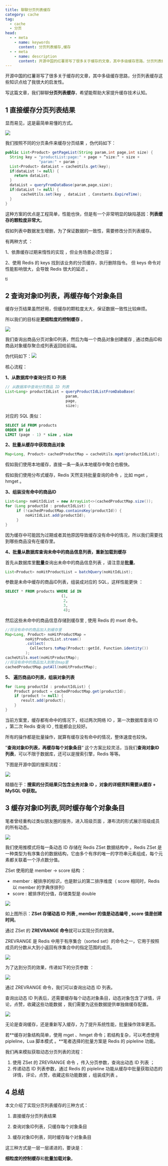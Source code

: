 ```yaml
---
title: 聊聊分页列表缓存
category: cache
tag:
  - cache 
  - 分页
head:
  - - meta
    - name: keywords
      content: 分页列表缓存,缓存
  - - meta
    - name: description
      content: 开源中国的红薯哥写了很多关于缓存的文章，其中多级缓存思路，分页列表缓存这些知识点给了我很大的启发性。
---
```

开源中国的红薯哥写了很多关于缓存的文章，其中多级缓存思路，分页列表缓存这些知识点给了我很大的启发性。

写这篇文章，我们聊聊**分页列表缓存**，希望能帮助大家提升缓存技术认知。

## 1 直接缓存分页列表结果

显而易见，这是最简单易懂的方式。

![](https://www.javayong.cn/pics/cache/2487169-20230523161536756-1162415241.png)

我们按照不同的分页条件来缓存分页结果 ，伪代码如下：

```java
public List<Product> getPageList(String param,int page,int size) {
  String key = "productList:page:" + page + ”size:“ + size + 
               "param:" + param ;
  List<Product> dataList = cacheUtils.get(key);
  if(dataList != null) {
    return dataList;
  }
  dataList = queryFromDataBase(param,page,size);
  if(dataList != null) {
       cacheUtils.set(key , dataList , Constants.ExpireTime);
  }
} 
```

这种方案的优点是工程简单，性能也快，但是有一个非常明显的缺陷基因：**列表缓存的颗粒度非常大**。 

假如列表中数据发生增删，为了保证数据的一致性，需要修改分页列表缓存。

有两种方式 ：

1、依靠缓存过期来惰性的实现 ，但业务场景必须包容；

2、使用 Redis 的 keys 找到该业务的分页缓存，执行删除指令。 但 keys 命令对性能影响很大，会导致 Redis 很大的延迟 。

ti

## 2 查询对象ID列表，再缓存每个对象条目

缓存分页结果虽然好用，但缓存的颗粒度太大，保证数据一致性比较麻烦。

所以我们的目标是**更细粒度的控制缓存** 。

![](https://www.javayong.cn/pics/cache/2487169-20230523161535770-925522893.png)

我们查询出商品分页对象ID列表，然后为每一个商品对象创建缓存 ,  通过商品ID和商品对象缓存聚合成列表返回给前端。

伪代码如下：![](https://www.javayong.cn/pics/cache//2487169-20230523161536367-1808772045.png)

核心流程：

**1、从数据库中查询分页 ID 列表** 

```java
// 从数据库中查询分页商品 ID 列表
List<Long> productIdList = queryProductIdListFromDabaBase(
                           param, 
                           page, 
                           size);
```

对应的 SQL 类似：

```sql
SELECT id FROM products
ORDER BY id 
LIMIT (page - 1) * size , size 
```

**2、批量从缓存中获取商品对象** 

```java
Map<Long, Product> cachedProductMap = cacheUtils.mget(productIdList);
```

假如我们使用本地缓存，直接一条一条从本地缓存中聚合也极快。

假如我们使用分布式缓存，Redis 天然支持批量查询的命令 ，比如 mget ，hmget 。

**3、组装没有命中的商品ID** 

```java
List<Long> noHitIdList = new ArrayList<>(cachedProductMap.size());
for (Long productId : productIdList) {
     if (!cachedProductMap.containsKey(productId)) {
         noHitIdList.add(productId);
     }
}
```

因为缓存中可能因为过期或者其他原因导致缓存没有命中的情况，所以我们需要找到哪些商品没有在缓存里。

**4、批量从数据库查询未命中的商品信息列表，重新加载到缓存**

首先从数据库里**批量**查询出未命中的商品信息列表 ，请注意是**批量**。 

```java
List<Product> noHitProductList = batchQuery(noHitIdList);
```

参数是未命中缓存的商品ID列表，组装成对应的 SQL，这样性能更快 ：

```SQL
SELECT * FROM products WHERE id IN
                         (1,
                          2,
                          3,
                          4);
```

然后这些未命中的商品信息存储到缓存里 , 使用 Redis 的 mset 命令。

```java
//将没有命中的商品加入到缓存里
Map<Long, Product> noHitProductMap =
         noHitProductList.stream()
         .collect(
           Collectors.toMap(Product::getId, Function.identity())
         );
cacheUtils.mset(noHitProductMap);
//将没有命中的商品加入到聚合map里
cachedProductMap.putAll(noHitProductMap);
```

**5、 遍历商品ID列表，组装对象列表**

```java
for (Long productId : productIdList) {
    Product product = cachedProductMap.get(productId);
    if (product != null) {
       result.add(product);
    }
}
```

当前方案里，缓存都有命中的情况下，经过两次网络 IO ，第一次数据库查询 IO ，第二次 Redis 查询 IO ,  性能都会比较好。 

所有的操作都是批量操作，就算有缓存没有命中的情况，整体速度也较快。 

”**查询对象ID列表，再缓存每个对象条目**“ 这个方案比较灵活，当我们**查询对象ID列表**，可以不限于数据库，还可以是搜索引擎，Redis 等等。 

下图是开源中国的搜索流程：

![](https://www.javayong.cn/pics/cache/2487169-20230523161535579-752010347.png)

精髓在于：**搜索的分页结果只包含业务对象 ID  ，对象的详细资料需要从缓存 + MySQL 中获取。**

## 3 缓存对象ID列表,同时缓存每个对象条目

笔者曾经重构过类似朋友圈的服务，进入班级页面 ，瀑布流的形式展示班级成员的所有动态。

![](https://www.javayong.cn/pics/cache/2487169-20230523161536234-1479945726.png)

我们使用推模式将每一条动态 ID 存储在 Redis  ZSet 数据结构中 。Redis ZSet 是一种类型为有序集合的数据结构，它由多个有序的唯一的字符串元素组成，每个元素都关联着一个浮点数分值。

ZSet 使用的是 member -> score 结构 ：

- member : 被排序的标识，也是默认的第二排序维度（ score 相同时，Redis 以 member 的字典序排列）
- score : 被排序的分值，存储类型是 double 

![](https://www.javayong.cn/pics/cache/2487169-20230523161536124-570559847.png)

如上图所示：**ZSet 存储动态 ID 列表  ,  member 的值是动态编号 , score 值是创建时间**。

通过 ZSet 的 **ZREVRANGE 命令**就可以实现分页的效果。

ZREVRANGE 是 Redis 中用于有序集合（sorted set）的命令之一，它用于按照成员的分数从大到小返回有序集合中的指定范围的成员。

![](https://www.javayong.cn/pics/cache/2487169-20230523161535893-748949994.png)

为了达到分页的效果，传递如下的分页参数 ：

![](https://www.javayong.cn/pics/cache/2487169-20230523161535058-1294698241.png)

通过 ZREVRANGE 命令，我们可以查询出动态 ID 列表。

查询出动态 ID 列表后，还需要缓存每个动态对象条目，动态对象包含了详情，评论，点赞，收藏这些功能数据 ，我们需要为这些数据提供单独做缓存配置。

![](https://www.javayong.cn/pics/cache/2487169-20230523161536578-881577270.png)

无论是查询缓存，还是重新写入缓存，为了提升系统性能，批量操作效率更高。

若**缓存对象结构简单，使用 mget 、hmget 命令；若结构复杂，可以考虑使用 pipleline，Lua 脚本模式 。**笔者选择的批量方案是 Redis 的 pipleline 功能。 

我们再来模拟获取动态分页列表的流程：

1. 使用 ZSet 的 ZREVRANGE 命令 ，传入分页参数，查询出动态 ID 列表 ；
2. 传递动态 ID 列表参数，通过 Redis 的 pipleline 功能从缓存中批量获取动态的详情，评论，点赞，收藏这些功能数据 ，组装成列表 。

## 4 总结

本文介绍了实现分页列表缓存的三种方式：

1. 直接缓存分页列表结果

2. 查询对象ID列表，只缓存每个对象条目

3. 缓存对象ID列表，同时缓存每个对象条目

这三种方式是一层一层递进的，要诀是：

**细粒度的控制缓存**和**批量加载对象**。
